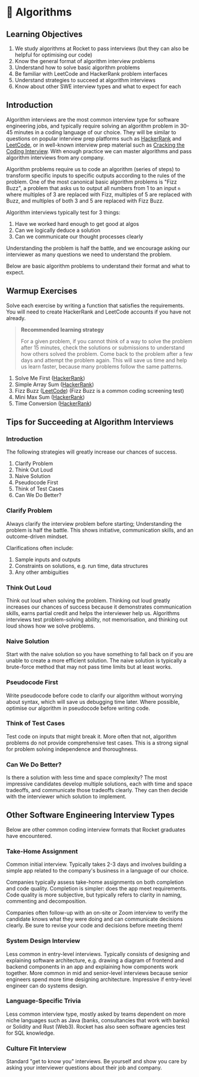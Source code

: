 # 🧮 Algorithms

## Learning Objectives

1. We study algorithms at Rocket to pass interviews (but they can also be helpful for optimising our code)
2. Know the general format of algorithm interview problems
3. Understand how to solve basic algorithm problems
4. Be familiar with LeetCode and HackerRank problem interfaces
5. Understand strategies to succeed at algorithm interviews
6. Know about other SWE interview types and what to expect for each

## Introduction

Algorithm interviews are the most common interview type for software engineering jobs, and typically require solving an algorithm problem in 30-45 minutes in a coding language of our choice. They will be similar to questions on popular interview prep platforms such as <a href="https://www.hackerrank.com/" target="_blank">HackerRank</a> and <a href="https://leetcode.com/" target="_blank">LeetCode</a>, or in well-known interview prep material such as <a href="https://www.crackingthecodinginterview.com/" target="_blank">Cracking the Coding Interview</a>. With enough practice we can master algorithms and pass algorithm interviews from any company.

Algorithm problems require us to code an algorithm (series of steps) to transform specific inputs to specific outputs according to the rules of the problem. One of the most canonical basic algorithm problems is "Fizz Buzz", a problem that asks us to output all numbers from 1 to an input `n` where multiples of 3 are replaced with Fizz, multiples of 5 are replaced with Buzz, and multiples of both 3 and 5 are replaced with Fizz Buzz.

Algorithm interviews typically test for 3 things:

1. Have we worked hard enough to get good at algos
2. Can we logically deduce a solution
3. Can we communicate our thought processes clearly

Understanding the problem is half the battle, and we encourage asking our interviewer as many questions we need to understand the problem.

Below are basic algorithm problems to understand their format and what to expect.

## Warmup Exercises

Solve each exercise by writing a function that satisfies the requirements. You will need to create HackerRank and LeetCode accounts if you have not already.

>**Recommended learning strategy**
>
>For a given problem, if you cannot think of a way to solve the problem after 15 minutes, check the solutions or submissions to understand how others solved the problem. Come back to the problem after a few days and attempt the problem again. This will save us time and help us learn faster, because many problems follow the same patterns.

1. Solve Me First (<a href="https://www.hackerrank.com/challenges/solve-me-first/problem?isFullScreen=true" target="_blank">HackerRank</a>)
2. Simple Array Sum (<a href="https://www.hackerrank.com/challenges/simple-array-sum/problem?isFullScreen=true" target="_blank">HackerRank</a>)
3. Fizz Buzz (<a href="https://leetcode.com/problems/fizz-buzz/" target="_blank">LeetCode</a>) (Fizz Buzz is a common coding screening test)
4. Mini Max Sum (<a href="https://www.hackerrank.com/challenges/mini-max-sum/problem?isFullScreen=true" target="_blank">HackerRank</a>)
5. Time Conversion (<a href="https://www.hackerrank.com/challenges/time-conversion/problem?isFullScreen=true" target="_blank">HackerRank</a>)

## Tips for Succeeding at Algorithm Interviews

### Introduction

The following strategies will greatly increase our chances of success.

1. Clarify Problem
2. Think Out Loud
3. Naive Solution
4. Pseudocode First
5. Think of Test Cases
6. Can We Do Better?

### Clarify Problem

Always clarify the interview problem before starting; Understanding the problem is half the battle. This shows initiative, communication skills, and an outcome-driven mindset.

Clarifications often include:

1. Sample inputs and outputs
2. Constraints on solutions, e.g. run time, data structures
3. Any other ambiguities

### Think Out Loud

Think out loud when solving the problem. Thinking out loud greatly increases our chances of success because it demonstrates communication skills, earns partial credit and helps the interviewer help us. Algorithms interviews test problem-solving ability, not memorisation, and thinking out loud shows how we solve problems.

### Naive Solution

Start with the naive solution so you have something to fall back on if you are unable to create a more efficient solution. The naive solution is typically a brute-force method that may not pass time limits but at least works.

### Pseudocode First

Write pseudocode before code to clarify our algorithm without worrying about syntax, which will save us debugging time later. Where possible, optimise our algorithm in pseudocode before writing code.

### Think of Test Cases

Test code on inputs that might break it. More often that not, algorithm problems do not provide comprehensive test cases. This is a strong signal for problem solving independence and thoroughness.

### Can We Do Better?

Is there a solution with less time and space complexity? The most impressive candidates develop multiple solutions, each with time and space tradeoffs, and communicate those tradeoffs clearly. They can then decide with the interviewer which solution to implement.

## Other Software Engineering Interview Types

Below are other common coding interview formats that Rocket graduates have encountered.

### Take-Home Assignment

Common initial interview. Typically takes 2-3 days and involves building a simple app related to the company's business in a language of our choice.

Companies typically assess take-home assignments on both completion and code quality. Completion is simpler: does the app meet requirements. Code quality is more subjective, but typically refers to clarity in naming, commenting and decomposition.

Companies often follow-up with an on-site or Zoom interview to verify the candidate knows what they were doing and can communicate decisions clearly. Be sure to revise your code and decisions before meeting them!

### System Design Interview

Less common in entry-level interviews. Typically consists of designing and explaining software architecture, e.g. drawing a diagram of frontend and backend components in an app and explaining how components work together. More common in mid and senior-level interviews because senior engineers spend more time designing architecture. Impressive if entry-level engineer can do systems design.

### Language-Specific Trivia

Less common interview type, mostly asked by teams dependent on more niche languages such as Java (banks, consultancies that work with banks) or Solidity and Rust (Web3). Rocket has also seen software agencies test for SQL knowledge.

### Culture Fit Interview

Standard "get to know you" interviews. Be yourself and show you care by asking your interviewer questions about their job and company.
